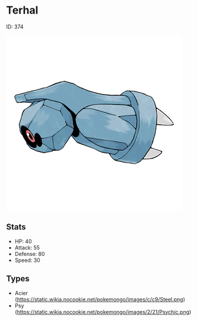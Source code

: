 # Terhal


ID: 374

![](https://raw.githubusercontent.com/PokeAPI/sprites/master/sprites/pokemon/other/official-artwork/374.png "Terhal")

## Stats


 - HP: 40
 - Attack: 55
 - Defense: 80
 - Speed: 30

## Types


 - Acier (https://static.wikia.nocookie.net/pokemongo/images/c/c9/Steel.png)
 - Psy (https://static.wikia.nocookie.net/pokemongo/images/2/21/Psychic.png)

